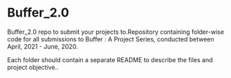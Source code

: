 # Buffer_2.0
Buffer_2.0 repo to submit your projects to.Repository containing folder-wise code for all submissions to Buffer : A Project Series, conducted between April, 2021 - June, 2020.

Each folder should contain a separate README to describe the files and project objective..

